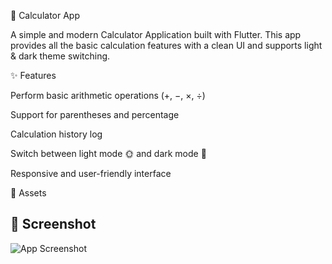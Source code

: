 📱 Calculator App

A simple and modern Calculator Application built with Flutter.
This app provides all the basic calculation features with a clean UI and supports light & dark theme switching.

✨ Features

Perform basic arithmetic operations (+, −, ×, ÷)

Support for parentheses and percentage

Calculation history log

Switch between light mode 🌞 and dark mode 🌙

Responsive and user-friendly interface

📂 Assets

## 📸 Screenshot

![App Screenshot](./lib/assets/test/img.png)
